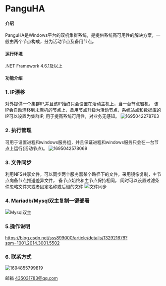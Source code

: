 # PanguHA

#### 介绍
PanguHA是Windows平台的双机集群系统，是提供系统高可用性的解决方案，一般由两个节点构成，分为活动节点及备用节点。

#### 运行环境
.NET Framework 4.6.1及以上

#### 功能介绍

### 1. IP漂移
对外提供一个集群IP,并且该IP始终只会设置在活动主机上，当一台节点宕机，
该IP会自动漂移到未宕机的节点上，备用节点升级为活动节点，系统站点和数据库的IP可以设置为集群IP,
用于提高系统可用性，对业务无感知。
![1695042278763](https://github.com/s899000/PanguHA/assets/33239560/1a0f5184-b348-462b-a08f-ad07bf686f19)


### 2. 执行管理 
可用于设置进程和windows服务组，并且保证进程和windows服务只会在一台节点上运行(活动节点)。
![1695042578069](https://github.com/s899000/PanguHA/assets/33239560/75f73f38-f727-4a67-8647-0297effb3be1)


### 3. 文件同步
利用NFS共享文件，可以同步两个服务器某个路径下的文件，采用镜像复制，主节点向备节点推送差异文件， 备节点始终和主节点保持相同，
同时可以设置过滤条件忽略文件夹或者固定名称或后缀的文件
![文件同步](https://github.com/s899000/PanguHA/assets/33239560/4f216fbf-9bac-4ad7-afe1-a8f19305d002)

### 4. Mariadb/Mysql双主复制一键部署
![Mysql双主](https://github.com/s899000/PanguHA/assets/33239560/a54f713d-d8bb-4bf5-8262-8d14f13d5a42)


### 5.操作说明
https://blog.csdn.net/sss899000/article/details/132921678?spm=1001.2014.3001.5502




### 6. 联系方式

![1694855799819](https://github.com/s899000/PanguHA/assets/33239560/497507eb-0b23-4bbf-bd43-4e553b727496)

邮箱 435031783@qq.com





